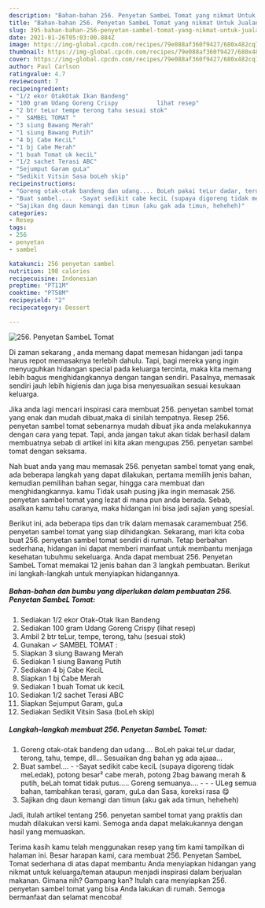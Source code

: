 ```yaml
---
description: "Bahan-bahan 256. Penyetan SambeL Tomat yang nikmat Untuk Jualan"
title: "Bahan-bahan 256. Penyetan SambeL Tomat yang nikmat Untuk Jualan"
slug: 395-bahan-bahan-256-penyetan-sambel-tomat-yang-nikmat-untuk-jualan
date: 2021-01-26T05:03:00.884Z
image: https://img-global.cpcdn.com/recipes/79e088af360f9427/680x482cq70/256-penyetan-sambel-tomat-foto-resep-utama.jpg
thumbnail: https://img-global.cpcdn.com/recipes/79e088af360f9427/680x482cq70/256-penyetan-sambel-tomat-foto-resep-utama.jpg
cover: https://img-global.cpcdn.com/recipes/79e088af360f9427/680x482cq70/256-penyetan-sambel-tomat-foto-resep-utama.jpg
author: Paul Carlson
ratingvalue: 4.7
reviewcount: 7
recipeingredient:
- "1/2 ekor OtakOtak Ikan Bandeng"
- "100 gram Udang Goreng Crispy           lihat resep"
- "2 btr teLur tempe terong tahu sesuai stok"
- "  SAMBEL TOMAT "
- "3 siung Bawang Merah"
- "1 siung Bawang Putih"
- "4 bj Cabe KeciL"
- "1 bj Cabe Merah"
- "1 buah Tomat uk keciL"
- "1/2 sachet Terasi ABC"
- "Sejumput Garam guLa"
- "Sedikit Vitsin Sasa boLeh skip"
recipeinstructions:
- "Goreng otak-otak bandeng dan udang.... BoLeh pakai teLur dadar, terong, tahu, tempe, dll... Sesuaikan dng bahan yg ada ajaaa..."
- "Buat sambel....  -Sayat sedikit cabe keciL (supaya digoreng tidak meLedak), potong besar² cabe merah, potong 2bag bawang merah &amp; putih, beLah tomat tidak putus..... Goreng semuanya....   - ULeg semua bahan, tambahkan terasi, garam, guLa dan Sasa, koreksi rasa 😋"
- "Sajikan dng daun kemangi dan timun (aku gak ada timun, heheheh)"
categories:
- Resep
tags:
- 256
- penyetan
- sambel

katakunci: 256 penyetan sambel 
nutrition: 198 calories
recipecuisine: Indonesian
preptime: "PT11M"
cooktime: "PT58M"
recipeyield: "2"
recipecategory: Dessert

---
```



![256. Penyetan SambeL Tomat](https://img-global.cpcdn.com/recipes/79e088af360f9427/680x482cq70/256-penyetan-sambel-tomat-foto-resep-utama.jpg)

Di zaman  sekarang , anda memang dapat memesan hidangan jadi tanpa harus repot memasaknya terlebih dahulu. Tapi, bagi mereka yang ingin menyuguhkan hidangan special pada keluarga tercinta, maka kita memang lebih bagus menghidangkannya dengan tangan sendiri. Pasalnya, memasak sendiri jauh lebih higienis dan juga bisa menyesuaikan sesuai kesukaan keluarga.

Jika anda lagi mencari inspirasi cara membuat 256. penyetan sambel tomat yang enak dan mudah dibuat,maka di sinilah tempatnya. Resep 256. penyetan sambel tomat  sebenarnya mudah dibuat jika anda melakukannya dengan cara yang tepat. Tapi, anda jangan takut akan tidak berhasil dalam membuatnya 
sebab di artikel ini kita akan mengupas 256. penyetan sambel tomat dengan seksama.  



Nah buat anda yang mau memasak 256. penyetan sambel tomat yang enak, ada beberapa langkah yang dapat dilakukan, pertama memilih jenis bahan, kemudian pemilihan bahan segar, hingga cara membuat dan menghidangkannya. kamu Tidak usah pusing jika ingin memasak 256. penyetan sambel tomat yang lezat di mana pun anda berada. Sebab, asalkan kamu  tahu caranya, maka hidangan ini bisa jadi sajian yang spesial.

Berikut ini, ada beberapa tips dan trik dalam memasak caramembuat 256. penyetan sambel tomat yang siap dihidangkan. Sekarang, mari kita coba buat 256. penyetan sambel tomat sendiri di rumah. Tetap berbahan sederhana, hidangan ini dapat memberi manfaat untuk membantu menjaga kesehatan tubuhmu sekeluarga. Anda dapat membuat 256. Penyetan SambeL Tomat memakai 12 jenis bahan dan 3 langkah pembuatan. Berikut ini langkah-langkah untuk menyiapkan hidangannya.

<!--inarticleads1-->

##### Bahan-bahan dan bumbu yang diperlukan dalam pembuatan 256. Penyetan SambeL Tomat:

1. Sediakan 1/2 ekor Otak-Otak Ikan Bandeng
1. Sediakan 100 gram Udang Goreng Crispy           (lihat resep)
1. Ambil 2 btr teLur, tempe, terong, tahu (sesuai stok)
1. Gunakan  ✓ SAMBEL TOMAT :
1. Siapkan 3 siung Bawang Merah
1. Sediakan 1 siung Bawang Putih
1. Sediakan 4 bj Cabe KeciL
1. Siapkan 1 bj Cabe Merah
1. Sediakan 1 buah Tomat uk keciL
1. Sediakan 1/2 sachet Terasi ABC
1. Siapkan Sejumput Garam, guLa
1. Sediakan Sedikit Vitsin Sasa (boLeh skip)




<!--inarticleads2-->

##### Langkah-langkah membuat 256. Penyetan SambeL Tomat:

1. Goreng otak-otak bandeng dan udang.... BoLeh pakai teLur dadar, terong, tahu, tempe, dll... Sesuaikan dng bahan yg ada ajaaa...
1. Buat sambel....  - -Sayat sedikit cabe keciL (supaya digoreng tidak meLedak), potong besar² cabe merah, potong 2bag bawang merah &amp; putih, beLah tomat tidak putus..... Goreng semuanya....  -  - - ULeg semua bahan, tambahkan terasi, garam, guLa dan Sasa, koreksi rasa 😋
1. Sajikan dng daun kemangi dan timun (aku gak ada timun, heheheh)




Jadi, itulah artikel tentang  256. penyetan sambel tomat  yang praktis dan mudah dilakukan versi kami. Semoga anda dapat melakukannya dengan hasil yang memuaskan. 

Terima kasih kamu telah menggunakan resep yang tim kami tampilkan di halaman ini. Besar harapan kami, cara membuat  256. Penyetan SambeL Tomat sederhana di atas dapat membantu Anda menyiapkan hidangan yang nikmat untuk keluarga/teman ataupun menjadi inspirasi dalam berjualan makanan. Gimana nih? Gampang kan? Itulah cara menyiapkan 256. penyetan sambel tomat yang bisa Anda lakukan di rumah. Semoga bermanfaat dan selamat mencoba!

